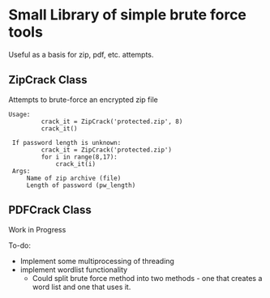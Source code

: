 # Small Library of simple brute force tools 

Useful as a basis for zip, pdf, etc. attempts.

## ZipCrack Class
Attempts to brute-force an encrypted zip file

```
Usage:
         crack_it = ZipCrack('protected.zip', 8)
         crack_it()

 If password length is unknown:
         crack_it = ZipCrack('protected.zip')
         for i in range(8,17):
             crack_it(i)
 Args:
     Name of zip archive (file)
     Length of password (pw_length)
 ```

## PDFCrack Class
Work in Progress

To-do:
- Implement some multiprocessing of threading
- implement wordlist functionality
    - Could split brute force method into two methods - one that creates a word list and one that uses it.
